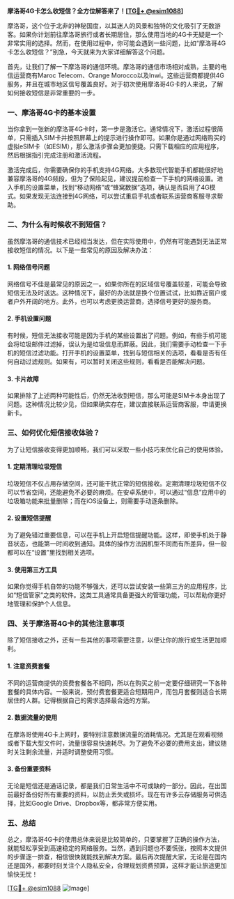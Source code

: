 **摩洛哥4G卡怎么收短信？全方位解答来了！[[TG💪+ @esim1088](https://t.me/s/esim1088)]**

摩洛哥，这个位于北非的神秘国度，以其迷人的风景和独特的文化吸引了无数游客。如果你计划前往摩洛哥旅行或者长期居住，那么使用当地的4G卡无疑是一个非常实用的选择。然而，在使用过程中，你可能会遇到一些问题，比如“摩洛哥4G卡怎么收短信？”别急，今天就来为大家详细解答这个问题。

首先，让我们了解一下摩洛哥的通信环境。摩洛哥的通信市场相对成熟，主要的电信运营商有Maroc Telecom、Orange Morocco以及Inwi。这些运营商都提供4G服务，并且在城市地区信号覆盖良好。对于初次使用摩洛哥4G卡的人来说，了解如何接收短信是非常重要的一步。

### **一、摩洛哥4G卡的基本设置**

当你拿到一张新的摩洛哥4G卡时，第一步是激活它。通常情况下，激活过程很简单，只需插入SIM卡并按照屏幕上的提示进行操作即可。如果你是通过网络购买的虚拟eSIM卡（如ESIM），那么激活步骤会更加便捷。只需下载相应的应用程序，然后根据指引完成注册和激活流程。

激活完成后，你需要确保你的手机支持4G网络。大多数现代智能手机都能很好地兼容摩洛哥的4G频段，但为了保险起见，建议提前检查一下手机的网络设置。进入手机的设置菜单，找到“移动网络”或“蜂窝数据”选项，确认是否启用了4G模式。如果发现无法连接到4G网络，可以尝试重启手机或者联系运营商客服寻求帮助。

### **二、为什么有时候收不到短信？**

虽然摩洛哥的通信技术已经相当发达，但在实际使用中，仍然有可能遇到无法正常接收短信的情况。以下是一些常见的原因及解决办法：

#### **1. 网络信号问题**
网络信号不佳是最常见的原因之一。如果你所在的区域信号覆盖较差，可能会导致短信无法及时送达。这种情况下，最好的办法就是换个位置试试，比如靠近窗户或者户外开阔的地方。此外，也可以考虑更换运营商，选择信号更好的服务商。

#### **2. 手机设置问题**
有时候，短信无法接收可能是因为手机的某些设置出了问题。例如，有些手机可能会将垃圾邮件过滤掉，误认为是垃圾信息而屏蔽。因此，我们需要手动检查一下手机的短信过滤功能。打开手机的设置菜单，找到与短信相关的选项，看看是否有任何自动过滤规则。如果有，可以暂时关闭这些规则，看看是否能解决问题。

#### **3. 卡片故障**
如果排除了上述两种可能性后，仍然无法收到短信，那么可能是SIM卡本身出现了问题。这种情况比较少见，但如果确实存在，建议直接联系运营商客服，申请更换新卡。

### **三、如何优化短信接收体验？**

为了让短信接收变得更加顺畅，我们可以采取一些小技巧来优化自己的使用体验。

#### **1. 定期清理垃圾短信**
垃圾短信不仅占用存储空间，还可能干扰正常的短信接收。定期清理垃圾短信不仅可以节省空间，还能避免不必要的麻烦。在安卓系统中，可以通过“信息”应用中的垃圾箱功能来批量删除；而在iOS设备上，则需要手动逐条删除。

#### **2. 设置短信提醒**
为了避免错过重要信息，可以在手机上开启短信提醒功能。这样，即使手机处于静音状态，也能第一时间收到通知。具体的操作方法因机型不同而有所差异，但一般都可以在“设置”里找到相关选项。

#### **3. 使用第三方工具**
如果你觉得手机自带的功能不够强大，还可以尝试安装一些第三方的应用程序，比如“短信管家”之类的软件。这类工具通常具备更强大的管理功能，可以帮助你更好地管理和保护个人信息。

### **四、关于摩洛哥4G卡的其他注意事项**

除了短信接收之外，还有一些其他的事项需要注意，以便让你的旅行或生活更加顺利。

#### **1. 注意资费套餐**
不同的运营商提供的资费套餐各不相同，所以在购买之前一定要仔细研究一下各种套餐的具体内容。一般来说，预付费套餐更适合短期用户，而包月套餐则适合长期居住的人群。记得根据自己的需求选择最合适的方案。

#### **2. 数据流量的使用**
在摩洛哥使用4G卡上网时，要特别注意数据流量的消耗情况。尤其是在观看视频或者下载大型文件时，流量很容易快速耗尽。为了避免不必要的费用支出，建议随时关注剩余流量，并适时调整使用习惯。

#### **3. 备份重要资料**
无论是短信还是通话记录，都是我们日常生活中不可或缺的一部分。因此，在出国前最好备份好所有重要的资料，以防止丢失或损坏。现在有许多云存储服务可供选择，比如Google Drive、Dropbox等，都非常方便实用。

### **五、总结**

总之，摩洛哥4G卡的使用总体来说是比较简单的，只要掌握了正确的操作方法，就能轻松享受到高速稳定的网络服务。当然，遇到问题也不要慌张，按照本文提供的步骤逐一排查，相信很快就能找到解决方案。最后再次提醒大家，无论是在国内还是国外，都要时刻关注个人隐私安全，合理规划资费预算，这样才能让旅途更加愉快无忧！

[[TG💪+ @esim1088](https://t.me/s/esim1088) ![Image](https://i.postimg.cc/4NQfJmqS/Snipaste-2025-05-13-00-14-12.png)]